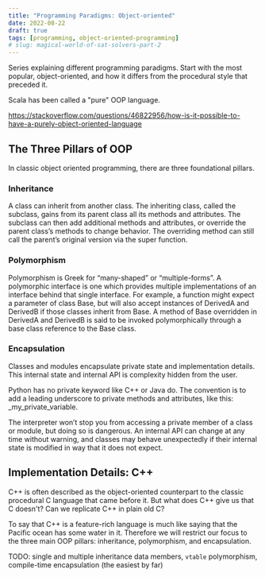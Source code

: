 ```yaml
---
title: "Programming Paradigms: Object-oriented"
date: 2022-08-22
draft: true
tags: [programming, object-oriented-programming]
# slug: magical-world-of-sat-solvers-part-2
---
```


Series explaining different programming paradigms.
Start with the most popular, object-oriented,
and how it differs from the procedural style that preceded it.




Scala has been called a "pure" OOP language.

https://stackoverflow.com/questions/46822956/how-is-it-possible-to-have-a-purely-object-oriented-language

## The Three Pillars of OOP

In classic object oriented programming,
there are three foundational pillars.

### Inheritance

A class can inherit from another class. The inheriting class, called the subclass, gains from its parent class all its methods and attributes. The subclass can then add additional methods and attributes, or override the parent class’s methods to change behavior. The overriding method can still call the parent’s original version via the super function.

### Polymorphism

Polymorphism is Greek for “many-shaped” or “multiple-forms”. A polymorphic interface is one which provides multiple implementations of an interface behind that single interface. For example, a function might expect a parameter of class Base, but will also accept instances of DerivedA and DerivedB if those classes inherit from Base. A method of Base overridden in DerivedA and DerivedB is said to be invoked polymorphically through a base class reference to the Base class.

### Encapsulation

Classes and modules encapsulate private state and implementation details. This internal state and internal API is complexity hidden from the user.

Python has no private keyword like C++ or Java do. The convention is to add a leading underscore to private methods and attributes, like this: _my_private_variable.

The interpreter won’t stop you from accessing a private member of a class or module, but doing so is dangerous. An internal API can change at any time without warning, and classes may behave unexpectedly if their internal state is modified in way that it does not expect.



## Implementation Details: C++

C++ is often described as the object-oriented counterpart
to the classic procedural C language that came before it.
But what does C++ give us that C doesn't?
Can we replicate C++ in plain old C?

To say that C++ is a feature-rich language is much like saying
that the Pacific ocean has some water in it.
Therefore we will restrict our focus to the three main OOP pillars:
inheritance, polymorphism, and encapsulation.

TODO: single and multiple inheritance data members, `vtable` polymorphism,
compile-time encapsulation (the easiest by far)
